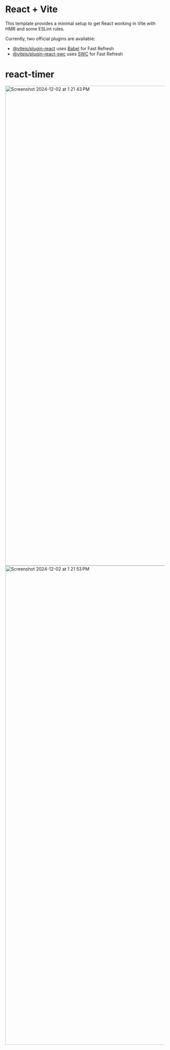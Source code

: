 # React + Vite

This template provides a minimal setup to get React working in Vite with HMR and some ESLint rules.

Currently, two official plugins are available:

- [@vitejs/plugin-react](https://github.com/vitejs/vite-plugin-react/blob/main/packages/plugin-react/README.md) uses [Babel](https://babeljs.io/) for Fast Refresh
- [@vitejs/plugin-react-swc](https://github.com/vitejs/vite-plugin-react-swc) uses [SWC](https://swc.rs/) for Fast Refresh
# react-timer


<img width="1512" alt="Screenshot 2024-12-02 at 1 21 43 PM" src="https://github.com/user-attachments/assets/1ee80f43-82ec-4d43-9ee1-a67f7f6f0e17">

<img width="1510" alt="Screenshot 2024-12-02 at 1 21 53 PM" src="https://github.com/user-attachments/assets/56ee4b48-1019-4a16-bdb3-ff96cef68290">
